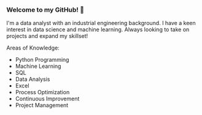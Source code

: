 ### Welcome to my GitHub! 👋

I'm a data analyst with an industrial engineering background. I have a keen interest in data science and machine learning. Always looking to take on projects and expand my skillset!

Areas of Knowledge:
- Python Programming
- Machine Learning
- SQL
- Data Analysis
- Excel
- Process Optimization
- Continuous Improvement
- Project Management

<!--
**a-melino/a-melino** is a ✨ _special_ ✨ repository because its `README.md` (this file) appears on your GitHub profile.

Here are some ideas to get you started:

- 🔭 I’m currently working on ...
- 🌱 I’m currently learning ...
- 👯 I’m looking to collaborate on ...
- 🤔 I’m looking for help with ...
- 💬 Ask me about ...
- 📫 How to reach me: ...
- 😄 Pronouns: ...
- ⚡ Fun fact: ...
-->
